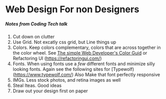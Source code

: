 # Web Design For non Designers
##### Notes from Coding Tech talk

1. Cut down on clutter
2. Use Grid. Not excatly css grid, but Line things up
3. Colors. Keep colors complementary, colors that are across together in the color wheel. See [The simple Web Developer's Color Guid](https://www.smashingmagazine.com/2016/04/web-developer-guide-color/) or Refactoring UI (https://refactoringui.com/)
4. Fonts. When using fonts use a *few* different fonts and minimize silly looking fonts. Again see the following sites for [Typewolf)(https://www.typewolf.com/) Also Make that font perfectly responsive
5. IMGs. Less stock photos, and retina images as well
6. Steal Iteas. Good ideas
7. Draw out your design first on paper
